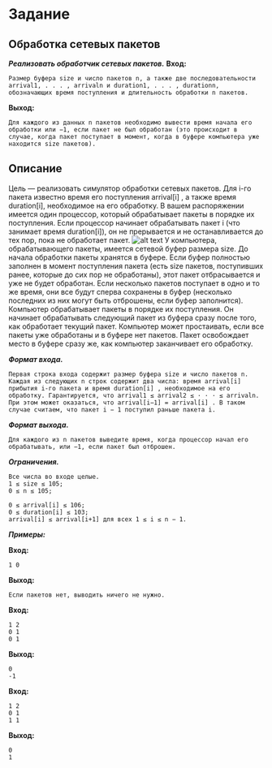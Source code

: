 # Задание

## Обработка сетевых пакетов
***Реализовать обработчик сетевых пакетов.***
**Вход:** 

    Размер буфера size и число пакетов n, а также две последовательности arrival1, . . . , arrivaln и duration1, . . . , durationn, обозначающих время поступления и длительность обработки n пакетов.
**Выход:**

    Для каждого из данных n пакетов необходимо вывести время начала его обработки или −1, если пакет не был обработан (это происходит в случае, когда пакет поступает в момент, когда в буфере компьютера уже находится size пакетов).

## Описание

Цель — реализовать симулятор обработки сетевых пакетов. Для i-го пакета известно время его поступления arrival[i] , а также время duration[i], необходимое на его обработку. В вашем распоряжении имеется один процессор, который обрабатывает пакеты в порядке их поступления. Если процессор начинает обрабатывать пакет i (что занимает время duration[i]), он не прерывается и не останавливается до тех пор, пока не обработает пакет.
![alt text](https://sun9-east.userapi.com/sun9-24/s/v1/ig2/-6xUIEUyj8VHVZ0Zl4F-5Z-Jo1DMRG1nRPGPaUDDGEWbD1fEUCuH6JMIvrmkAq-JtmRIHmIkc2AuZN4yKodj96RV.jpg?size=251x155&quality=95&type=album)
У компьютера, обрабатывающего пакеты, имеется сетевой буфер размера size. До начала обработки пакеты хранятся в буфере. Если буфер полностью заполнен в момент поступления пакета (есть size пакетов, поступивших ранее, которые до сих пор не обработаны), этот пакет отбрасывается и уже не будет обработан. Если несколько пакетов поступает в одно и то же время, они все будут сперва сохранены в буфер (несколько последних из них могут быть отброшены, если буфер заполнится).
Компьютер обрабатывает пакеты в порядке их поступления. Он начинает обрабатывать следующий пакет из буфера сразу после того, как обработает текущий пакет. Компьютер может простаивать, если все пакеты уже обработаны и в буфере нет пакетов. Пакет освобождает место в буфере сразу же, как компьютер заканчивает его обработку.
 
 ***Формат входа.*** 
    
    Первая строка входа содержит размер буфера size и число пакетов n. Каждая из следующих n строк содержит два числа: время arrival[i] прибытия i-го пакета и время duration[i] , необходимое на его обработку. Гарантируется, что arrival1 ≤ arrival2 ≤ · · · ≤ arrivaln. При этом может оказаться, что arrival[i−1] = arrival[i] . В таком случае считаем, что пакет i − 1 поступил раньше пакета i.
    
***Формат выхода.***
    
    Для каждого из n пакетов выведите время, когда процессор начал его обрабатывать, или −1, если пакет был отброшен.
    
***Ограничения.***

    Все числа во входе целые. 
    1 ≤ size ≤ 105; 
    0 ≤ n ≤ 105; 
    
    0 ≤ arrival[i] ≤ 106; 
    0 ≤ duration[i] ≤ 103; 
    arrival[i] ≤ arrival[i+1] для всех 1 ≤ i ≤ n − 1.
    
***Примеры:***

**Вход:**
    
    1 0
    
**Выход:**
    
    Если пакетов нет, выводить ничего не нужно.
    
**Вход:**

    1 2
    0 1
    0 1

**Выход:**
    
    0
    -1
    
**Вход:**

    1 2
    0 1
    1 1

**Выход:**
    
    0
    1
